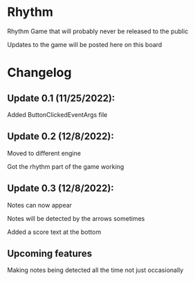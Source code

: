 # Rhythm

Rhythm Game that will probably never be released to the public


Updates to the game will be posted here on this board


# Changelog

## Update 0.1 (11/25/2022):

Added ButtonClickedEventArgs file

## Update 0.2 (12/8/2022):

Moved to different engine

Got the rhythm part of the game working

## Update 0.3 (12/8/2022):

Notes can now appear

Notes will be detected by the arrows sometimes

Added a score text at the bottom

## Upcoming features

Making notes being detected all the time not just occasionally

